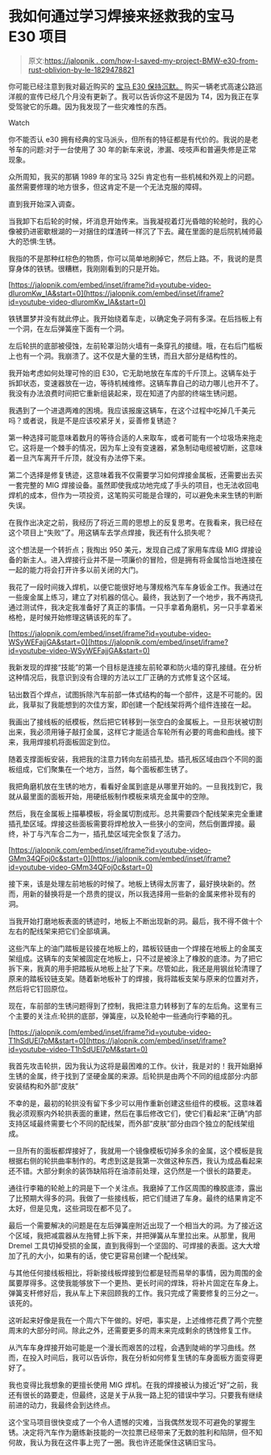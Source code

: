 # 我如何通过学习焊接来拯救我的宝马 E30 项目

> 原文:[https://jalopnik . com/how-I-saved-my-project-BMW-e30-from-rust-oblivion-by-le-1829478821](https://jalopnik.com/how-i-saved-my-project-bmw-e30-from-rust-oblivion-by-le-1829478821)

你可能已经注意到我对最近购买的 [宝马 E30 保持沉默。](https://jalopnik.com/i-wanted-a-bmw-e30-so-badly-i-bought-one-full-of-hidden-1827983271#_ga=2.242900615.443110922.1538518981-1505615348.1498085533) 购买一辆老式高速公路巡洋舰的宣传已经几个月没有更新了。我可以告诉你这不是因为 T4，因为我正在享受驾驶它的乐趣。因为我发现了一些灾难性的东西。

Watch

你不能否认 e30 拥有经典的宝马派头，但所有的特征都是有代价的。我说的是老爷车的问题:对于一台使用了 30 年的新车来说，渗漏、吱吱声和普遍失修是正常现象。

众所周知，我买的那辆 1989 年的宝马 325i 肯定也有一些机械和外观上的问题。虽然需要修理的地方很多，但这肯定不是一个无法克服的障碍。

直到我开始深入调查。

当我卸下右后轮的时候，坏消息开始传来。当我凝视着灯光昏暗的轮舱时，我的心像被扔进密歇根湖的一对捆住的煤渣砖一样沉了下去。藏在里面的是后院机械师最大的恐惧:生锈。

我指的不是那种红棕色的物质，你可以简单地刷掉它，然后上路。不，我说的是贯穿身体的铁锈。很糟糕，我刚刚看到的只是开始。

 [https://jalopnik.com/embed/inset/iframe?id=youtube-video-dIuromKw_IA&start=0](https://jalopnik.com/embed/inset/iframe?id=youtube-video-dIuromKw_IA&start=0) 

铁锈噩梦并没有就此停止。我开始绕着车走，以确定兔子洞有多深。在后挡板上有一个洞，在左后弹簧座下面有一个洞。

左后轮拱的底部被侵蚀，左前轮罩沿防火墙有一条穿孔的接缝。哦，在右后门槛板上也有一个洞。我崩溃了。这不仅是大量的生锈，而且大部分是结构性的。

我开始考虑如何处理可怜的旧 E30，它无助地放在车库的千斤顶上。这辆车处于拆卸状态，变速器放在一边，等待机械维修。这辆车靠自己的动力哪儿也开不了。我没有办法浪费时间把它重新组装起来，现在知道了内部的终端生锈问题。

我遇到了一个进退两难的困境。我应该报废这辆车，在这个过程中吃掉几千美元吗？或者说，我是不是应该咬紧牙关，妥善修复锈迹？

第一种选择可能意味着数月的等待合适的人来取车，或者可能有一个垃圾场来拖走它。这将是一个棘手的情况，因为车上没有变速器，紧急制动电缆被切断，这意味着一旦汽车离开千斤顶，就没有办法停下来。

第二个选择是修复锈迹，这意味着我不仅需要学习如何焊接金属板，还需要出去买一套完整的 MIG 焊接设备。虽然即使我成功地完成了手头的项目，也无法收回电焊机的成本，但作为一项投资，这笔购买可能是合理的，可以避免未来生锈的判断失误。

在我作出决定之前，我经历了将近三周的思想上的反复思考。在我看来，我已经在这个项目上“失败”了。用这辆车去学点焊接，我还有什么损失呢？

这个想法是一个转折点；我掏出 950 美元，发现自己成了家用车库级 MIG 焊接设备的新主人。进入焊接行业并不是一项廉价的冒险，但是拥有将金属恰当地连接在一起的能力将会打开许多以前关闭的大门。

我花了一段时间拨入焊机，以便它能很好地与薄规格汽车车身钣金工作。我通过在一些废金属上练习，建立了对机器的信心。最终，我达到了一个地步，我不再烧孔通过测试件，我决定我准备好了真正的事情。一只手拿着角磨机，另一只手拿着米格枪，是时候开始修理这辆该死的车了。

 [https://jalopnik.com/embed/inset/iframe?id=youtube-video-WSyWEFajjGA&start=0](https://jalopnik.com/embed/inset/iframe?id=youtube-video-WSyWEFajjGA&start=0) 

我新发现的焊接“技能”的第一个目标是连接左前轮罩和防火墙的穿孔接缝。在分析这种情况后，我意识到没有合理的方法以工厂正确的方式修复这个区域。

钻出数百个焊点，试图拆除汽车前部一体式结构的每一个部件，这是不可能的。因此，我草拟了我能想到的次佳方案，即创建一个配线架将两个组件连接在一起。

我画出了接线板的纸模板，然后把它转移到一张空白的金属板上。一旦形状被切割出来，我必须用锤子敲打金属，这样它才能适合车轮所有必要的弯曲和曲线。接下来，我用焊接机将面板固定到位。

随着支撑面板安装，我把我的注意力转向左前插孔垫。插孔板区域由四个不同的面板组成，它们聚集在一个地方，当然，每个面板都生锈了。

我把角磨机放在生锈的地方，看看好金属到底是从哪里开始的。一旦我找到它，我就从最里面的面板开始，用硬纸板制作模板来填充金属中的空隙。

然后，我在金属板上描摹模板，将金属切割成形。总共需要四个配线架来完全重建插孔垫区域。焊接这些面板需要将焊枪放入一些狭小的空间，然后倒置焊接。最终，补丁与汽车合二为一，插孔垫区域完全恢复了活力。

 [https://jalopnik.com/embed/inset/iframe?id=youtube-video-GMm34QFoj0c&start=0](https://jalopnik.com/embed/inset/iframe?id=youtube-video-GMm34QFoj0c&start=0) 

接下来，该是处理左前地板的时候了。地板上锈得太厉害了，最好换块新的。然而，用新的替换将是一个昂贵的提议，所以我选择用一些新的金属来修补现有的洞。

当我开始打磨地板表面的锈迹时，地板上不断出现新的洞。最后，我不得不做十个左右的配线架来把它们全部填满。

这些汽车上的油门踏板是铰接在地板上的，踏板铰链由一个焊接在地板上的金属支架组成。这辆车的支架被固定在地板上，只不过是被涂上了橡胶的底漆。为了把它拆下来，我真的用手把踏板从地板上扯了下来。尽管如此，我还是用钢丝轮清理了原来的踏板铰链支架。随着新地板补丁的焊接，我将踏板支架与原来的位置对齐，然后将它钉回原位。

现在，车前部的生锈问题得到了控制，我把注意力转移到了车的左后角。这里有三个主要的关注点:轮拱的底部，弹簧座，以及轮舱中一些通向行李箱的孔。

 [https://jalopnik.com/embed/inset/iframe?id=youtube-video-T1hSdUEl7pM&start=0](https://jalopnik.com/embed/inset/iframe?id=youtube-video-T1hSdUEl7pM&start=0) 

我首先攻击轮拱，因为我认为这将是最困难的工作。伙计，我是对的！我开始磨掉生锈的金属，终于找到了坚硬金属的来源。后轮拱是由两个不同的组成部分:内部安装结构和外部“皮肤”

不幸的是，最初的轮拱没有留下多少可以用作重新创建这些组件的模板。这意味着我必须观察内外轮拱表面的重建，然后在事后修改它们，使它们看起来“正确”内部支持区域最终需要七个不同的配线架，而外部“皮肤”部分由四个独立的配线架组成。

一旦所有的面板都焊接好了，我就用一个镜像模板切掉多余的金属，这个模板是我根据右侧的轮拱曲率制作的。考虑到这是我第一次做这种东西，我认为成品看起来还不错。大部分剩余的装饰缺陷将在油漆前处理，这仍然是一个很长的路要走。

通往行李箱的轮舱上的洞是下一个关注点。我磨掉了工作区周围的橡胶底漆，露出了比预期大得多的洞。我做了一些接线板，把它们缝进了车身。最终的结果肯定不太好，但是见鬼，这些洞现在都不见了。

最后一个需要解决的问题是在左后弹簧座附近出现了一个相当大的洞。为了接近这个区域，我把减震器从左拖臂上拆下来，并把弹簧从车里拉出来。从那里，我用 Dremel 工具切掉受损的金属，直到我得到一个坚固的、可焊接的表面。这大大增加了孔的大小，如果有的话，使它更容易创建一个配线架。

与其他任何接线板相比，将新接线板焊接到位都是轻而易举的事情，因为周围的金属要厚得多。这使我能够放下一个更热、更长时间的焊珠，将补片固定在车身上。弹簧支杆修好后，我从车上下来回顾我的工作。我只完成了需要修复的三分之一。该死的。

这听起来好像是我在一个周六下午做的。好吧，事实是，上述维修花费了两个完整周末的大部分时间。除此之外，还需要更多的周末来完成剩余的锈蚀修复工作。

从汽车车身焊接开始可能是一个漫长而艰苦的过程，会遇到陡峭的学习曲线。然而，在投入时间后，我可以告诉你，我在分析如何修复生锈的车身面板方面变得更好了。

我也变得比我想象的更擅长使用 MIG 焊机。在我的焊接被认为接近“好”之前，我还有很长的路要走，但最终，这是关于从我一路上犯的错误中学习。只要我有继续前进的动力，我最终会到达终点。

这个宝马项目很快变成了一个令人遗憾的灾难，当我偶然发现不可避免的掌握生锈。决定将汽车作为磨练新技能的一次拉票已经带来了无数的胜利和陷阱，但不知何故，我认为我在这件事上兜了一圈。我也许还能保住这辆旧宝马。